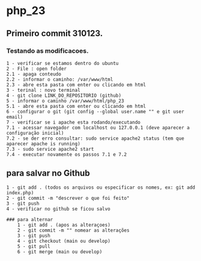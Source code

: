 # php_23

## Primeiro commit 310123.
### Testando as modificacoes.

    1 - verificar se estamos dentro do ubuntu
    2 - File : open folder 
    2.1 - apaga conteudo 
    2.2 - informar o caminho: /var/www/html
    2.3 - abre esta pasta com enter ou clicando em html 
    3 - terinal : novo terminal 
    4 - git clone LINK_DO_REPOSITORIO (github)
    5 - informar o caminho /var/www/html/php_23
    5.1 - abre esta pasta com enter ou clicando em html 
    6 - configurar o git (git config --global user.name "" e git user email)
    7 - verificar se i apache esta rodando/executando
    7.1 - acessar navegador com localhost ou 127.0.0.1 (deve aparecer a configuração inicial)
    7.2 - se der erro consultar: sudo service apache2 status (tem que aparecer apache is running)
    7.3 - sudo service apache2 start
    7.4 - executar novamente os passos 7.1 e 7.2

## para salvar no Github
    1 - git add . (todos os arquivos ou especificar os nomes, ex: git add index.php)
    2 - git commit -m "descrever o que foi feito"
    3 - git push 
    4 - verificar no github se ficou salvo 

    ### para alternar 
        1 - git add . (apos as alteraçoes)
        2 - git commit -m "" nomear as alterações 
        3 - git push 
        4 - git checkout (main ou develop)
        5 - git pull
        6 - git merge (main ou develop) 
        
        

